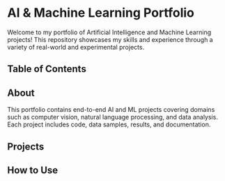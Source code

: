 # AI & Machine Learning Portfolio

Welcome to my portfolio of Artificial Intelligence and Machine Learning projects! This repository showcases my skills and experience through a variety of real-world and experimental projects.

## Table of Contents



## About

This portfolio contains end-to-end AI and ML projects covering domains such as computer vision, natural language processing, and data analysis. Each project includes code, data samples, results, and documentation.

## Projects


## How to Use


